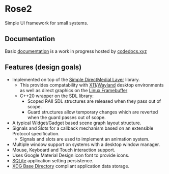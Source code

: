 # Rose2

Simple UI framework for small systems.

## Documentation

Basic [documentation](https://codedocs.xyz/pa28/Rose2/) is a work in progress hosted by [codedocs.xyz](https://codedocs.xyz/)

## Features (design goals)

* Implemented on top of the [Simple DirectMedial Layer](https://www.libsdl.org/) library.
  * This provides compatability with [X11](https://en.wikipedia.org/wiki/X_Window_System)/[Wayland](https://en.wikipedia.org/wiki/Wayland_(protocol))
    desktop environments as
    well as direct graphics on the [Linux Framebuffer](https://en.wikipedia.org/wiki/Linux_framebuffer)
  * C++20 wrapper on the SDL library:
    * Scoped RAII SDL structures are released when they pass out of scope.
    * Guard structures allow temporary changes which are reverted when the guard passes
      out of scope.
* A typical Widget/Gadget based scene graph layout structure.
* Signals and Slots for a callback mechanism based on an extensible Protocol specification.
  * Signals and slots are used to implement an animation system.
* Multiple window support on systems with a desktop window manager.
* Mouse, Keyboard and Touch interaction support.
* Uses Google Material Design icon font to provide icons.
* [SQLite](https://www.sqlite.org/index.html) application setting persistence. 
* [XDG Base Directory](https://specifications.freedesktop.org/basedir-spec/basedir-spec-latest.html)
  compliant application data storage.

